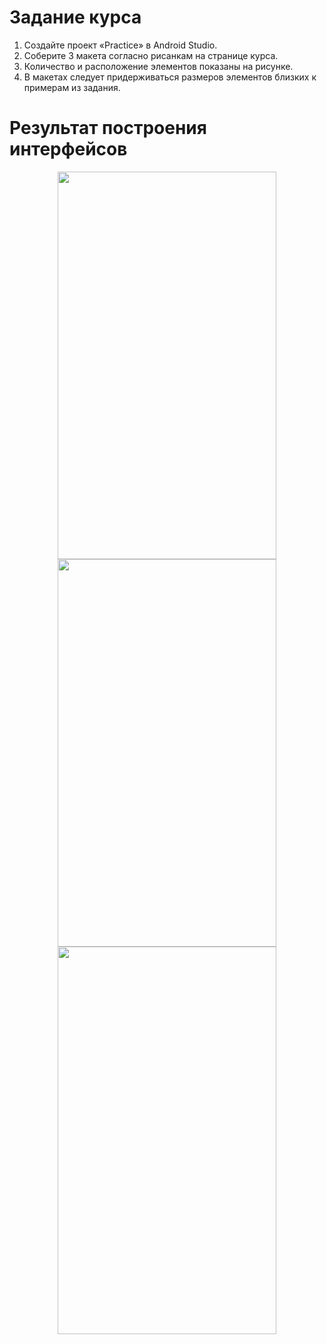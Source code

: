 # Задание курса
1. Создайте проект «Practice» в Android Studio.
2. Соберите 3 макета согласно рисанкам на странице курса.
3. Количество и расположение элементов показаны на рисунке.
4. В макетах следует придерживаться размеров элементов близких к примерам из задания.

# Результат построения интерфейсов
<p align="center">
  <img src="https://sun9-27.userapi.com/s/v1/if2/vjWeAmK4Q8_6ynXbZr6JcEX7NLyDQ1EkX_don--Yvf2uFV1CI4Es5TjuqCNPoiiXWzfPIxnXqhPkBiE0kR4jXSMS.jpg?size=491x858&quality=96&type=album" width="350" height="620"/>
  <img src="https://sun9-52.userapi.com/s/v1/if2/muiZU52LlQreH4U6waOERG_g53CEo_hu6E0ArOp1GF5N80K-BabpAKQ2TvqHTCpkwjX7Oko6vy8LRN0ngLcM-pFo.jpg?size=495x863&quality=96&type=album" width="350" height="620"/>
  <img src="https://sun9-5.userapi.com/s/v1/if2/54rcJeC2p75ieL3YORSgmYSRFhcU9xO0hCKq6HwThOpSIBOU6r2t6qbW6DMHqVLFY2wtcyN-oSbXEblfCOfLWVyS.jpg?size=497x862&quality=96&type=album" width="350" height="620"/>
</p>
